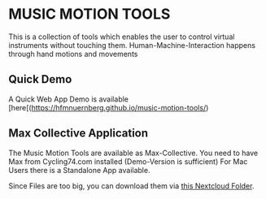 # MUSIC MOTION TOOLS

This is a collection of tools which enables the user to control virtual instruments without touching them.
Human-Machine-Interaction happens through hand motions and movements

## Quick Demo
A Quick Web App Demo is available [here[(https://hfmnuernberg.github.io/music-motion-tools/)

## Max Collective Application 
The Music Motion Tools are available as Max-Collective. You need to have Max from Cycling74.com installed (Demo-Version is sufficient)
For Mac Users there is a Standalone App available.

Since Files are too big, you can download them via [this Nextcloud Folder](https://nx10429.your-storageshare.de/s/x4x8QFkbfK2k7LA).






